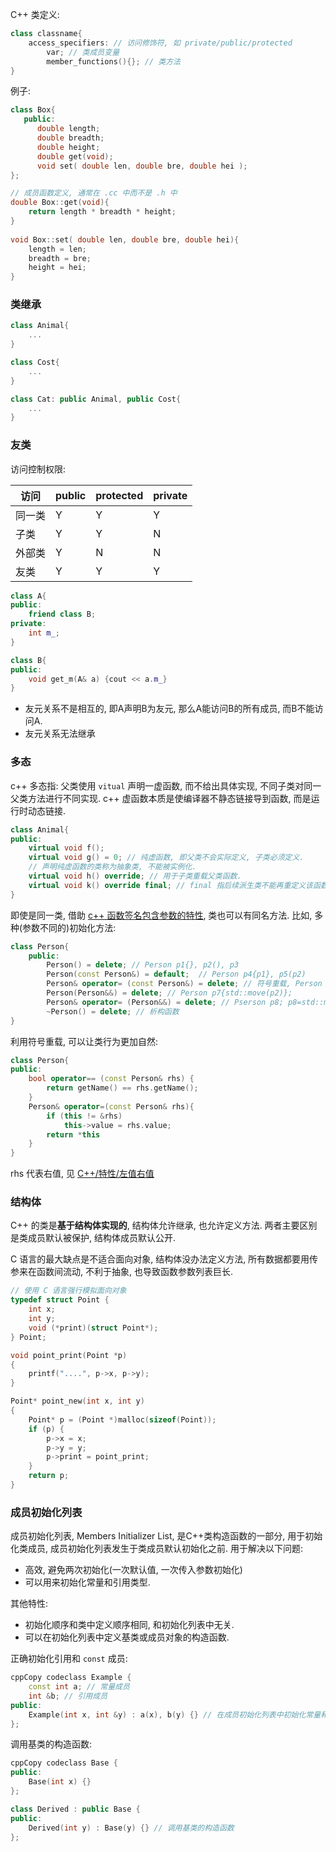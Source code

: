 C++ 类定义:

```cpp
class classname{
	access_specifiers: // 访问修饰符, 如 private/public/protected
		var; // 类成员变量
		member_functions(){}; // 类方法
}
```

例子:
```cpp
class Box{
   public:
      double length;   
      double breadth;  
      double height;   
      double get(void);
      void set( double len, double bre, double hei );
};

// 成员函数定义, 通常在 .cc 中而不是 .h 中
double Box::get(void){
    return length * breadth * height;
}
 
void Box::set( double len, double bre, double hei){
    length = len;
    breadth = bre;
    height = hei;
}
```

### 类继承

```cpp
class Animal{
	...
}

class Cost{
	...
}

class Cat: public Animal, public Cost{
	...
}
```

### 友类

访问控制权限:

| 访问   | public | protected | private |
| ------ | ------ | --------- | ------- |
| 同一类 | Y      | Y         | Y       |
| 子类   | Y      | Y         | N       |
| 外部类 | Y      | N         | N       |
| 友类   | Y      | Y         | Y        |

```cpp
class A{
public:
	friend class B;
private:
	int m_;
}

class B{
public:
	void get_m(A& a) {cout << a.m_}
}
```
- 友元关系不是相互的, 即A声明B为友元, 那么A能访问B的所有成员, 而B不能访问A.
- 友元关系无法继承

### 多态

c++ 多态指: 父类使用 `vitual` 声明一虚函数, 而不给出具体实现, 不同子类对同一父类方法进行不同实现. c++ 虚函数本质是使编译器不静态链接导到函数, 而是运行时动态链接.

```cpp
class Animal{
public:
	virtual void f();
	virtual void g() = 0; // 纯虚函数, 即父类不会实际定义, 子类必须定义.
	// 声明纯虚函数的类称为抽象类, 不能被实例化.
	virtual void h() override; // 用于子类重载父类函数.
	virtual void k() override final; // final 指后续派生类不能再重定义该函数.
}
```

即使是同一类, 借助 [c++ 函数签名包含参数的特性](../../../Compiler/Linking/符号.md), 类也可以有同名方法. 比如, 多种(参数不同的)初始化方法:

```cpp
class Person{
	public:
		Person() = delete; // Person p1{}, p2(), p3
		Person(const Person&) = default;  // Person p4{p1}, p5(p2)
		Person& operator= (const Person&) = delete; // 符号重载, Person p6; p6=p1
		Person(Person&&) = delete; // Person p7{std::move(p2)};
		Person& operator= (Person&&) = delete; // Pserson p8; p8=std::move(p3)
		~Person() = delete; // 析构函数
}
```

利用符号重载, 可以让类行为更加自然:
```cpp
class Person{
public:
	bool operator== (const Person& rhs) {
		return getName() == rhs.getName();
	}
	Person& operator=(const Person& rhs){
		if (this != &rhs) 
			this->value = rhs.value;
		return *this
	}
}
```

rhs 代表右值, 见 [C++/特性/左值右值](../语法/左值右值.md)

### 结构体

C++ 的类是**基于结构体实现的**, 结构体允许继承, 也允许定义方法. 两者主要区别是类成员默认被保护, 结构体成员默认公开.

C 语言的最大缺点是不适合面向对象, 结构体没办法定义方法, 所有数据都要用传参来在函数间流动, 不利于抽象, 也导致函数参数列表巨长.

```c
// 使用 C 语言强行模拟面向对象
typedef struct Point {
	int x;
	int y;
	void (*print)(struct Point*);
} Point;

void point_print(Point *p) 
{
	printf("....", p->x, p->y);
}

Point* point_new(int x, int y) 
{
	Point* p = (Point *)malloc(sizeof(Point));
	if (p) {
		p->x = x;
		p->y = y;
		p->print = point_print;
	}	
	return p;
}
```

### 成员初始化列表

成员初始化列表, Members Initializer List, 是C++类构造函数的一部分, 用于初始化类成员, 成员初始化列表发生于类成员默认初始化之前. 用于解决以下问题:
- 高效, 避免两次初始化(一次默认值, 一次传入参数初始化)
- 可以用来初始化常量和引用类型.

其他特性:
- 初始化顺序和类中定义顺序相同, 和初始化列表中无关.
- 可以在初始化列表中定义基类或成员对象的构造函数.

正确初始化引用和 `const` 成员:
```cpp
cppCopy codeclass Example {
    const int a; // 常量成员
    int &b; // 引用成员
public:
    Example(int x, int &y) : a(x), b(y) {} // 在成员初始化列表中初始化常量和引用
};
```

调用基类的构造函数:
```cpp
cppCopy codeclass Base {
public:
    Base(int x) {}
};

class Derived : public Base {
public:
    Derived(int y) : Base(y) {} // 调用基类的构造函数
};
```
